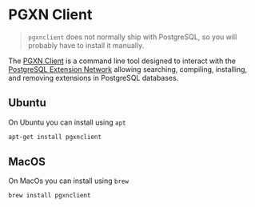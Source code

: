 # PGXN Client

> `pgxnclient` does not normally ship with PostgreSQL, so you will probably have to install it manually.

The [PGXN Client](https://pgxn.github.io/pgxnclient/) is a command line tool designed to interact with the [PostgreSQL Extension Network](https://pgxn.org/) allowing searching, compiling, installing, and removing extensions in PostgreSQL databases.

## Ubuntu

On Ubuntu you can install using `apt`

```bash
apt-get install pgxnclient
```

## MacOS

On MacOs you can install using `brew`

```bash
brew install pgxnclient
```